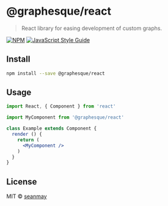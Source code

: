 # @graphesque/react

> React library for easing development of custom graphs.

[![NPM](https://img.shields.io/npm/v/@graphesque/react.svg)](https://www.npmjs.com/package/@graphesque/react) [![JavaScript Style Guide](https://img.shields.io/badge/code_style-standard-brightgreen.svg)](https://standardjs.com)

## Install

```bash
npm install --save @graphesque/react
```

## Usage

```jsx
import React, { Component } from 'react'

import MyComponent from '@graphesque/react'

class Example extends Component {
  render () {
    return (
      <MyComponent />
    )
  }
}
```

## License

MIT © [seanmay](https://github.com/seanmay)
